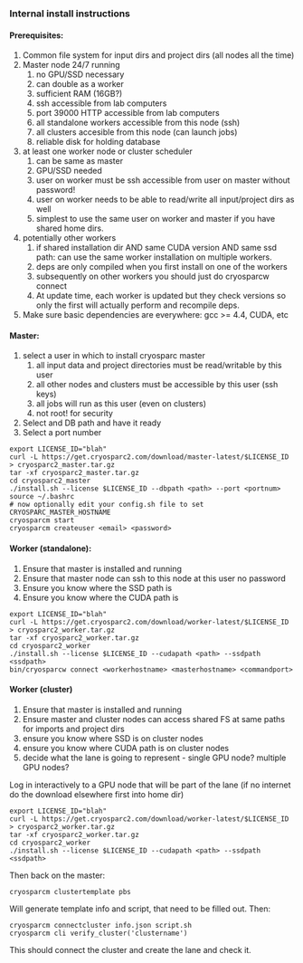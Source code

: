 ### Internal install instructions

#### Prerequisites:
1. Common file system for input dirs and project dirs (all nodes all the time)
2. Master node 24/7 running 
    1. no GPU/SSD necessary
    2. can double as a worker
    3. sufficient RAM (16GB?)
    4. ssh accessible from lab computers
    5. port 39000 HTTP accessible from lab computers
    6. all standalone workers accessible from this node (ssh)
    7. all clusters accesible from this node (can launch jobs)
    8. reliable disk for holding database
3. at least one worker node or cluster scheduler
    1. can be same as master
    2. GPU/SSD needed
    3. user on worker must be ssh accessible from user on master without password!
    4. user on worker needs to be able to read/write all input/project dirs as well
    5. simplest to use the same user on worker and master if you have shared home dirs. 
4. potentially other workers
    1. if shared installation dir AND same CUDA version AND same ssd path: can use the same worker installation on multiple workers. 
    2. deps are only compiled when you first install on one of the workers
    3. subsequently on other workers you should just do cryosparcw connect
    4. At update time, each worker is updated but they check versions so only the first will actually perform and recompile deps.
5. Make sure basic dependencies are everywhere: gcc >= 4.4, CUDA, etc

#### Master:
1. select a user in which to install cryosparc master
    1. all input data and project directories must be read/writable by this user
    2. all other nodes and clusters must be accessible by this user (ssh keys)
    3. all jobs will run as this user (even on clusters)
    4. not root! for security
2. Select and DB path and have it ready 
3. Select a port number

```
export LICENSE_ID="blah"
curl -L https://get.cryosparc2.com/download/master-latest/$LICENSE_ID > cryosparc2_master.tar.gz
tar -xf cryosparc2_master.tar.gz
cd cryosparc2_master
./install.sh --license $LICENSE_ID --dbpath <path> --port <portnum>
source ~/.bashrc
# now optionally edit your config.sh file to set CRYOSPARC_MASTER_HOSTNAME
cryosparcm start
cryosparcm createuser <email> <password>
```

#### Worker (standalone):

1. Ensure that master is installed and running
2. Ensure that master node can ssh to this node at this user no password
3. Ensure you know where the SSD path is
4. Ensure you know where the CUDA path is 
```
export LICENSE_ID="blah"
curl -L https://get.cryosparc2.com/download/worker-latest/$LICENSE_ID > cryosparc2_worker.tar.gz
tar -xf cryosparc2_worker.tar.gz
cd cryosparc2_worker
./install.sh --license $LICENSE_ID --cudapath <path> --ssdpath <ssdpath>
bin/cryosparcw connect <workerhostname> <masterhostname> <commandport>
```

#### Worker (cluster)

1. Ensure that master is installed and running
2. Ensure master and cluster nodes can access shared FS at same paths for imports and project dirs 
3. ensure you know where SSD is on cluster nodes
4. ensure you know where CUDA path is on cluster nodes
5. decide what the lane is going to represent - single GPU node? multiple GPU nodes?

Log in interactively to a GPU node that will be part of the lane (if no internet do the download elsewhere first into home dir)
```
export LICENSE_ID="blah"
curl -L https://get.cryosparc2.com/download/worker-latest/$LICENSE_ID > cryosparc2_worker.tar.gz
tar -xf cryosparc2_worker.tar.gz
cd cryosparc2_worker
./install.sh --license $LICENSE_ID --cudapath <path> --ssdpath <ssdpath>
```
Then back on the master:
```
cryosparcm clustertemplate pbs
```
Will generate template info and script, that need to be filled out.
Then:
```
cryosparcm connectcluster info.json script.sh
cryosparcm cli verify_cluster('clustername')
```
This should connect the cluster and create the lane and check it.
